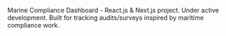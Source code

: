 Marine Compliance Dashboard - React.js & Next.js project. Under active development. Built for tracking audits/surveys inspired by maritime compliance work.
